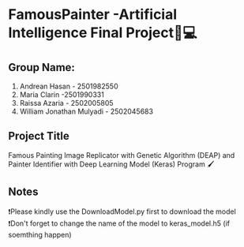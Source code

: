 # FamousPainter -Artificial Intelligence Final Project🧠💻


## Group Name:
1. Andrean Hasan - 2501982550
2. Maria Clarin -2501990331
3. Raissa Azaria - 2502005805
4. William Jonathan Mulyadi - 2502045683

## Project Title
Famous Painting Image Replicator with Genetic Algorithm (DEAP)  and Painter Identifier with Deep Learning Model (Keras) Program 🖌️


## Notes 
❗Please kindly use the DownloadModel.py first to download the model
❗Don't forget to change the name of the model to keras_model.h5 (if soemthing happen)
